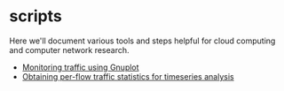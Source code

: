 # scripts

Here we'll document various tools and steps helpful for cloud computing and computer network research.

- [Monitoring traffic using Gnuplot](https://github.com/a-s-m-asadujjaman/scripts/blob/main/gnuplot_traffic_pcap.md)
- [Obtaining per-flow traffic statistics for timeseries analysis](https://github.com/a-s-m-asadujjaman/scripts/blob/main/traffic_stat_timeseries.md)

